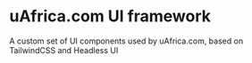 # uAfrica.com UI framework

A custom set of UI components used by uAfrica.com, based on TailwindCSS and Headless UI
